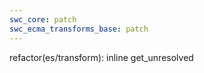 ```yaml
---
swc_core: patch
swc_ecma_transforms_base: patch
---
```


refactor(es/transform): inline get_unresolved
